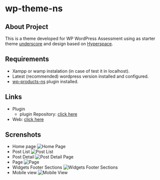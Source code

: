 # wp-theme-ns

## About Project

This is a theme developed for WP WordPress Assessment using as starter theme [underscore](https://underscores.me/) and design based on [Hyperspace](https://html5up.net/hyperspace).

## Requirements

- Xampp or wamp instalation (in case of test it in localhost).
- Latest (recommended) wordpress version installed and configured.
- [wp-products-ns](https://github.com/rjcd95/wp-products-ns/) plugin installed.

## Links
* Plugin
  * plugin Repository: [click here](https://github.com/rjcd95/wp-products-ns/)
* Web: [click here](https://ns-assignment.000webhostapp.com/)

## Screnshots
  * Home page
  ![Home Page](https://i.ibb.co/d4TfF92/Home.png)
  * Post List
  ![Post List](https://i.ibb.co/dcgqVPM/Post-List.png)
  * Post Detail
  ![Post Detail Page](https://i.ibb.co/ccjMRMV/Post-Detail.png)
  * Page 
  ![Page](https://i.ibb.co/CwjYH0H/Page.png)
  * Widgets Footer Sections
  ![Widgets Footer Sections](https://i.ibb.co/wYML6kB/Widget-footer-section.png)
  * Mobile view
  ![Mobile View](https://i.ibb.co/RT4KFTD/Mobile-View.png)
